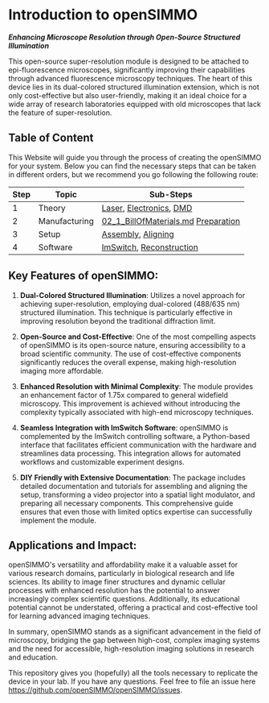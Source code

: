 # Introduction to openSIMMO

***Enhancing Microscope Resolution through Open-Source Structured Illumination***

This open-source super-resolution module is designed to be attached to epi-fluorescence microscopes, significantly improving their capabilities through advanced fluorescence microscopy techniques. The heart of this device lies in its dual-colored structured illumination extension, which is not only cost-effective but also user-friendly, making it an ideal choice for a wide array of research laboratories equipped with old microscopes that lack the feature of super-resolution.

## Table of Content

This Website will guide you through the process of creating the openSIMMO for your system. Below you can find the necessary steps that can be taken in different orders, but we recommend you go following the following route:

| Step  | Topic  | Sub-Steps  |
|---|---|---|
|  1 | Theory | [Laser](./01_1_Laser.md), [Electronics](./01_02_Electronics.md), [DMD](./01_2_DMD.md)  |
|  2 |  Manufacturing| [02_1_BillOfMaterials.md](./02_1_BillOfMaterials.md) [Preparation](./02_2_Preparation.md)  |
|  3 |  Setup | [Assembly](./03_1_Assembly), [Aligning](./03_2_Aligning)  |
|  4 |  Software |  [ImSwitch](./04_01_ImSwitch.md), [Reconstruction](./04_02_Reconstruction.md)  |


## Key Features of openSIMMO:

1. **Dual-Colored Structured Illumination**: Utilizes a novel approach for achieving super-resolution, employing dual-colored (488/635 nm) structured illumination. This technique is particularly effective in improving resolution beyond the traditional diffraction limit.

2. **Open-Source and Cost-Effective**: One of the most compelling aspects of openSIMMO is its open-source nature, ensuring accessibility to a broad scientific community. The use of cost-effective components significantly reduces the overall expense, making high-resolution imaging more affordable.

3. **Enhanced Resolution with Minimal Complexity**: The module provides an enhancement factor of 1.75x compared to general widefield microscopy. This improvement is achieved without introducing the complexity typically associated with high-end microscopy techniques.

4. **Seamless Integration with ImSwitch Software**: openSIMMO is complemented by the ImSwitch controlling software, a Python-based interface that facilitates efficient communication with the hardware and streamlines data processing. This integration allows for automated workflows and customizable experiment designs.

5. **DIY Friendly with Extensive Documentation**: The package includes detailed documentation and tutorials for assembling and aligning the setup, transforming a video projector into a spatial light modulator, and preparing all necessary components. This comprehensive guide ensures that even those with limited optics expertise can successfully implement the module.

## Applications and Impact:

openSIMMO's versatility and affordability make it a valuable asset for various research domains, particularly in biological research and life sciences. Its ability to image finer structures and dynamic cellular processes with enhanced resolution has the potential to answer increasingly complex scientific questions. Additionally, its educational potential cannot be understated, offering a practical and cost-effective tool for learning advanced imaging techniques.

In summary, openSIMMO stands as a significant advancement in the field of microscopy, bridging the gap between high-cost, complex imaging systems and the need for accessible, high-resolution imaging solutions in research and education.

This repository gives you (hopefully) all the tools necessary to replicate the device in your lab. If you have any questions. Feel free to file an issue here https://github.com/openSIMMO/openSIMMO/issues.
